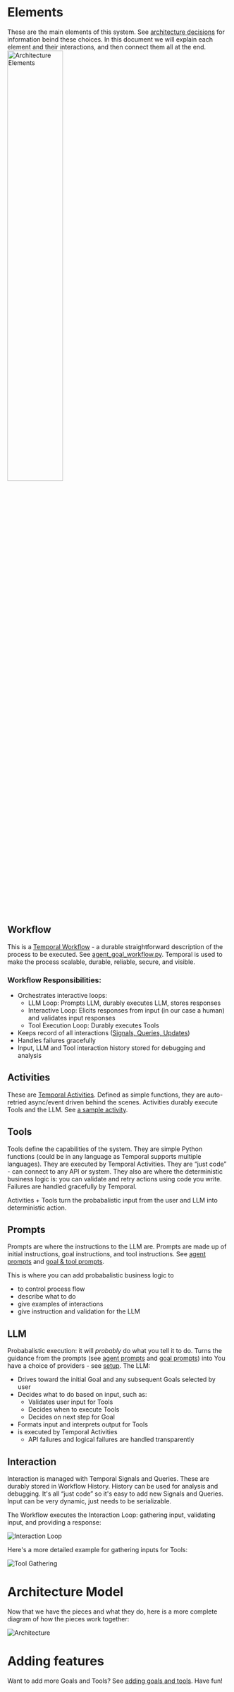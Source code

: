 # Elements
These are the main elements of this system. See [architecture decisions](./architecture-decisions.md) for information beind these choices.
In this document we will explain each element and their interactions, and then connect them all at the end.
<img src="./assets/Architecture_elements.png" width="50%" alt="Architecture Elements">

## Workflow 
This is a [Temporal Workflow](https://docs.temporal.io/workflows) - a durable straightforward description of the process to be executed. See [agent_goal_workflow.py](./workflows/agent_goal_workflow.py).
Temporal is used to make the process scalable, durable, reliable, secure, and visible.

### Workflow Responsibilities:
- Orchestrates interactive loops:
    - LLM Loop: Prompts LLM, durably executes LLM, stores responses
    - Interactive Loop: Elicits responses from input (in our case a human) and validates input responses
    - Tool Execution Loop: Durably executes Tools
- Keeps record of all interactions ([Signals, Queries, Updates](https://docs.temporal.io/develop/python/message-passing))
- Handles failures gracefully
- Input, LLM and Tool interaction history stored for debugging and analysis

## Activities
These are [Temporal Activities](https://docs.temporal.io/activities). Defined as simple functions, they are auto-retried async/event driven behind the scenes. Activities durably execute Tools and the LLM. See [a sample activity](./activities/tool_activities.py).

## Tools 
Tools define the capabilities of the system. They are simple Python functions (could be in any language as Temporal supports multiple languages).
They are executed by Temporal Activities. They are “just code” - can connect to any API or system. They also are where the deterministic business logic is: you can validate and retry actions using code you write.
Failures are handled gracefully by Temporal.

Activities + Tools turn the probabalistic input from the user and LLM into deterministic action.

## Prompts
Prompts are where the instructions to the LLM are. Prompts are made up of initial instructions, goal instructions, and tool instructions. 
See [agent prompts](./prompts/agent_prompt_generators.py) and [goal & tool prompts](./tools/goal_registry.py). 

This is where you can add probabalistic business logic to
- to control process flow
- describe what to do
- give examples of interactions
- give instruction and validation for the LLM

## LLM
Probabalistic execution: it will _probably_ do what you tell it to do.
Turns the guidance from the prompts (see [agent prompts](./prompts/agent_prompt_generators.py) and [goal prompts](./tools/goal_registry.py)) into 
You have a choice of providers - see [setup](./SETUP.md). 
The LLM:
- Drives toward the initial Goal and any subsequent Goals selected by user
- Decides what to do based on input, such as:
    - Validates user input for Tools
    - Decides when to execute Tools
    - Decides on next step for Goal
- Formats input and interprets output for Tools
- is executed by Temporal Activities
    - API failures and logical failures are handled transparently

## Interaction
Interaction is managed with Temporal Signals and Queries. These are durably stored in Workflow History. 
History can be used for analysis and debugging. It's all “just code” so it's easy to add new Signals and Queries. 
Input can be very dynamic, just needs to be serializable.

The Workflow executes the Interaction Loop: gathering input, validating input, and providing a response:

![Interaction Loop](./assets/interaction_loop.png)

Here's a more detailed example for gathering inputs for Tools:

![Tool Gathering](./assets/argument_gathering_cycle.png)

# Architecture Model
Now that we have the pieces and what they do, here is a more complete diagram of how the pieces work together: 


![Architecture](./assets/ai_agent_architecture_model.png "Architecture Model")


# Adding features
Want to add more Goals and Tools? See [adding goals and tools](./adding-goals-and-tools.md). Have fun!